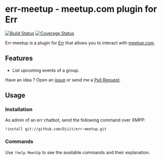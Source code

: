 # err-meetup - meetup.com plugin for Err

[![Build Status](https://travis-ci.org/Djiit/err-meetup.svg?branch=master)](https://travis-ci.org/Djiit/err-meetup) [![Coverage Status](https://coveralls.io/repos/github/Djiit/err-meetup/badge.svg?branch=master)](https://coveralls.io/github/Djiit/err-meetup?branch=master)

Err-meetup is a plugin for [Err](https://github.com/gbin/err) that allows you to interact with [meetup.com](http://meetup.com).

## Features

* List upcoming events of a group.

Have an idea ? Open an [issue](https://github.com/Djiit/err-meetup/issues) or send me a [Pull Request](https://github.com/Djiit/err-meetup/pulls).

## Usage

### Installation

As admin of an err chatbot, send the following command over XMPP:

```
!install git://github.com/Djiit/err-meetup.git
```

### Commands

Use `!help MeetUp` to see the available commands and their explanation.
